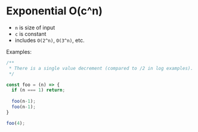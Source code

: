 # Exponential O(c^n)

 - `n` is size of input
 - `c` is constant
 - includes `O(2^n)`, `O(3^n)`, etc.

Examples:

```js
/**
 * There is a single value decrement (compared to /2 in log examples).
 */

const foo = (n) => {
  if (n === 1) return;
  
  foo(n-1);
  foo(n-1);
}

foo(4);
```
